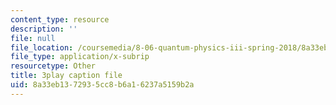 ```yaml
---
content_type: resource
description: ''
file: null
file_location: /coursemedia/8-06-quantum-physics-iii-spring-2018/8a33eb1372935cc8b6a16237a5159b2a_2-Td1mID8oQ.vtt
file_type: application/x-subrip
resourcetype: Other
title: 3play caption file
uid: 8a33eb13-7293-5cc8-b6a1-6237a5159b2a
---
```

